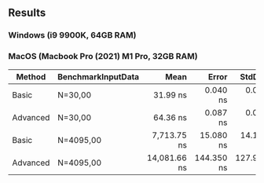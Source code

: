 ## Results
### Windows (i9 9900K, 64GB RAM)

### MacOS (Macbook Pro (2021) M1 Pro, 32GB RAM)
| Method   | BenchmarkInputData |         Mean |      Error |     StdDev | Allocated |
|----------|--------------------|-------------:|-----------:|-----------:|----------:|
| Basic    | N=30,00            |     31.99 ns |   0.040 ns |   0.037 ns |         - |
| Advanced | N=30,00            |     64.36 ns |   0.087 ns |   0.072 ns |         - |
| Basic    | N=4095,00          |  7,713.75 ns |  15.080 ns |  14.106 ns |         - |
| Advanced | N=4095,00          | 14,081.66 ns | 144.350 ns | 127.962 ns |         - |
